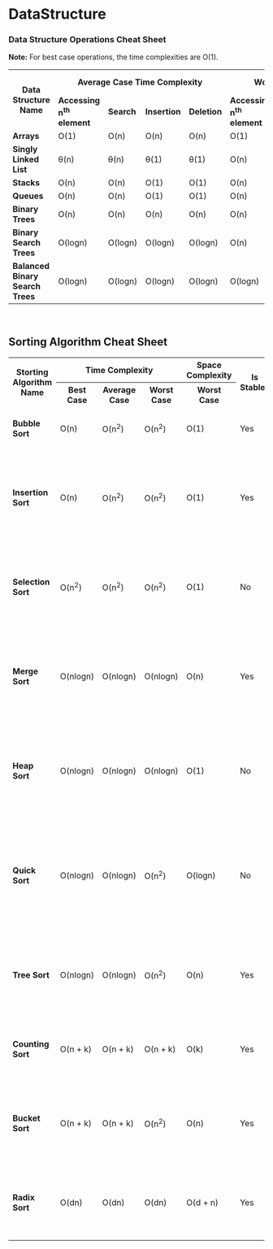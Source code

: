 # DataStructure

### Data Structure Operations Cheat Sheet
**Note:** For best case operations, the time complexities are O(1).
<table >
<tr>
<th rowspan="2">Data Structure Name</th>
<th colspan="4">Average Case Time Complexity</th>
<th colspan="4">Worst Case Time Complexity</th>
<th>Space Complexity</th>
</tr>
<tr>
<td><strong>Accessing n<sup>th</sup> element</strong></td>
<td><strong>Search</strong></td>
<td><strong>Insertion</strong></td>
<td><strong>Deletion</strong></td>
<td><strong>Accessing n<sup>th</sup> element</strong></td>
<td><strong>Search</strong></td>
<td><strong>Insertion</strong></td>
<td><strong>Deletion</strong></td>
<td><strong>Worst Case</strong></td>
</tr>
<tr>
<td><strong>Arrays</strong></td>
<td>O(1)</td>
<td>O(n)</td>
<td>O(n)</td>
<td>O(n)</td>
<td>O(1)</td>
<td>O(n)</td>
<td>O(n)</td>
<td>O(n)</td>
<td>O(n)</td>
</tr>
<tr>
<td><strong>Singly Linked List</strong></td>
<td>&theta;(n)</td>
<td>&theta;(n)</td>
<td>&theta;(1)</td>
<td>&theta;(1)</td>
<td>O(n)</td>
<td>O(n)</td>
<td>O(1)</td>
<td>O(1)</td>
<td>O(n)</td>
</tr>
<tr>
<td><strong>Stacks</strong></td>
<td>O(n)</td>
<td>O(n)</td>
<td>O(1)</td>
<td>O(1)</td>
<td>O(n)</td>
<td>O(n)</td>
<td>O(1)</td>
<td>O(1)</td>
<td>O(n)</td>
</tr>
 <tr>
<td><strong>Queues</strong></td>
<td>O(n)</td>
<td>O(n)</td>
<td>O(1)</td>
<td>O(1)</td>
<td>O(n)</td>
<td>O(n)</td>
<td>O(1)</td>
<td>O(1)</td>
<td>O(n)</td>
</tr>
 <tr>
<td><strong>Binary Trees</strong></td>
<td>O(n)</td>
<td>O(n)</td>
<td>O(n)</td>
<td>O(n)</td>
<td>O(n)</td>
<td>O(n)</td>
<td>O(n)</td>
<td>O(n)</td>
<td>O(n)</td>
</tr>
  <tr>
<td><strong>Binary Search Trees</strong></td>
<td>O(logn)</td>
<td>O(logn)</td>
<td>O(logn)</td>
<td>O(logn)</td>
<td>O(n)</td>
<td>O(n)</td>
<td>O(n)</td>
<td>O(n)</td>
<td>O(n)</td>
</tr>
   <tr>
<td><strong>Balanced Binary Search Trees</strong></td>
<td>O(logn)</td>
<td>O(logn)</td>
<td>O(logn)</td>
<td>O(logn)</td>
<td>O(logn)</td>
<td>O(logn)</td>
<td>O(logn)</td>
<td>O(logn)</td>
<td>O(logn)</td>
</tr>
</table><br>

## Sorting Algorithm Cheat Sheet

<table>
 
<tr>
<th rowspan="2">Storting Algorithm Name</th>
<th colspan="3">Time Complexity</th>
<th>Space Complexity</th>
<th rowspan="2">Is Stable?</th>
<th rowspan="2">Storting Class Type</th>
<th rowspan="2">Remarks</th>
</tr>
<tr>
<th>Best Case</th>
<th>Average Case</th>
<th>Worst Case</th>
<th>Worst Case</th>
</tr>
<tr>
<td><strong>Bubble Sort</strong></td>
<td>O(n)</td>
<td>O(n<sup>2</sup>)</td>
<td>O(n<sup>2</sup>)</td>
<td>O(1)</td>
<td>Yes</td>
<td>Comparison</td>
<td>Not a preferred sorting algorithm</td>
</tr>
<tr>
<td><strong>Insertion Sort</strong></td>
<td>O(n)</td>
<td>O(n<sup>2</sup>)</td>
<td>O(n<sup>2</sup>)</td>
<td>O(1)</td>
<td>Yes</td>
<td>Comparison</td>
<td>In the best case (already sorted), every insert requires constant time.</td>
</tr>
<tr>
<td><strong>Selection Sort</strong></td>
<td>O(n<sup>2</sup>)</td>
<td>O(n<sup>2</sup>)</td>
<td>O(n<sup>2</sup>)</td>
<td>O(1)</td>
<td>No</td>
<td>Comparison</td>
<td>Even a perfectly sorted array requires scanning the entire array.</td>
</tr>
<tr>
<td><strong>Merge Sort</strong></td>
<td>O(nlogn)</td>
<td>O(nlogn)</td>
<td>O(nlogn)</td>
<td>O(n)</td>
<td>Yes</td>
<td>Comparison</td>
<td>On array, it requires O(n) space and on linked lists, it requires constant space.</td>
</tr>
<tr>
<td><strong>Heap Sort</strong></td>
<td>O(nlogn)</td>
<td>O(nlogn)</td>
<td>O(nlogn)</td>
<td>O(1)</td>
<td>No</td>
<td>Comparison</td>
<td>By using input array as storage for the heap, it is possible to achieve constant space.</td>
</tr>
<tr>
<td><strong>Quick Sort</strong></td>
<td>O(nlogn)</td>
<td>O(nlogn)</td>
<td>O(n<sup>2</sup>)</td>
<td>O(logn)</td>
<td>No</td>
<td>Comparison</td>
<td>Randomly picking a pivot value can help avoid worst case scenarios such as a perfectly sorted array.</td>
</tr>
<tr>
<td><strong>Tree Sort</strong></td>
<td>O(nlogn)</td>
<td>O(nlogn)</td>
<td>O(n<sup>2</sup>)</td>
<td>O(n)</td>
<td>Yes</td>
<td>Comparison</td>
<td>Performing inorder traversal on the balanced binary search tree.</td>
</tr> 
<tr>
<td><strong>Counting Sort</strong></td>
<td>O(n + k)</td>
<td>O(n + k)</td>
<td>O(n + k)</td>
<td>O(k)</td>
<td>Yes</td>
<td>Linear</td>
<td>Where k is the range of the non-negative key value.</td>
</tr>
<tr>
<td><strong>Bucket Sort</strong></td>
<td>O(n + k)</td>
<td>O(n + k)</td>
<td>O(n<sup>2</sup>)</td>
<td>O(n)</td>
<td>Yes</td>
<td>Linear</td>
<td>Bucket sort is stable, if the underlying sorting algorithm is stable.</td>
</tr>
<tr>
<td><strong>Radix Sort</strong></td>
<td>O(dn)</td>
<td>O(dn)</td>
<td>O(dn)</td>
<td>O(d + n)</td>
<td>Yes</td>
<td>Linear</td>
<td>Radix sort is stable, if the underlying sorting algorithm is stable.</td>
</tr>
</table>
